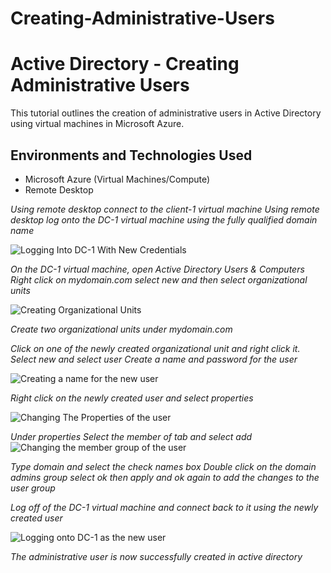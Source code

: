 # Creating-Administrative-Users

<p align="center">

</p>

<h1>Active Directory - Creating Administrative Users</h1>
This tutorial outlines the creation of administrative users in Active Directory using virtual machines in Microsoft Azure.<br />


<h2>Environments and Technologies Used</h2>

- Microsoft Azure (Virtual Machines/Compute)
- Remote Desktop

*Using remote desktop connect to the client-1 virtual machine*
*Using remote desktop log onto the DC-1 virtual machine using the fully qualified domain name*
  
 ![Logging Into DC-1 With New Credentials](https://github.com/Ken7281/Creating-Administrative-Users/assets/142465932/32ec9bb0-9fea-443b-a374-dfc87063f218)

 *On the DC-1 virtual machine, open Active Directory Users & Computers*
 *Right click on mydomain.com select new and then select organizational units* 

 ![Creating Organizational Units](https://github.com/Ken7281/Creating-Administrative-Users/assets/142465932/6b72251a-872a-4316-88c0-9314852a0b2b)

 *Create two organizational units under mydomain.com*

 *Click on one of the newly created organizational unit and right click it.*
 *Select new and select user*
 *Create a name and password for the user*

 ![Creating a name for the new user](https://github.com/Ken7281/Creating-Administrative-Users/assets/142465932/2b666e21-b2e1-4a90-ad31-f3116ad56929)

  *Right click on the newly created user and select properties*

  ![Changing The Properties of the user](https://github.com/Ken7281/Creating-Administrative-Users/assets/142465932/56c24960-2511-47e6-a88d-6a7cd677b225)
  
*Under properties Select the member of tab and select add*
  ![Changing the member group of the user](https://github.com/Ken7281/Creating-Administrative-Users/assets/142465932/08c73e63-ceb7-4dae-a3da-a18c1b636084)

  *Type domain and select the check names box* 
  *Double click on the domain admins group select ok then apply and ok again to add the changes to the user group*

  *Log off of the DC-1 virtual machine and connect back to it using the newly created user*

  ![Logging onto DC-1 as the new user](https://github.com/Ken7281/Creating-Administrative-Users/assets/142465932/0b45eff1-9fb0-46be-ae27-420dc93b387d)

*The administrative user is now successfully created in active directory*
